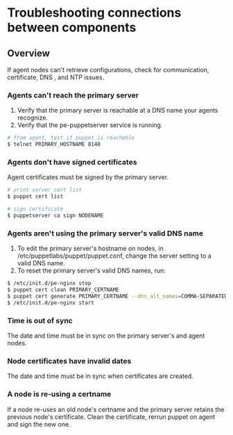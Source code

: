 # Troubleshooting connections between components

## Overview
If agent nodes can't retrieve configurations, check for communication, certificate, DNS , and NTP issues.

### Agents can't reach the primary server
1. Verify that the primary server is reachable at a DNS name your agents recognize.
1. Verify that the pe-puppetserver service is running.

```bash
# from agent, test if puppet is reacheble
$ telnet PRIMARY_HOSTNAME 8140
```

### Agents don't have signed certificates
Agent certificates must be signed by the primary server.

```bash
# print server cert list
$ puppet cert list

# sign certificate
$ puppetserver ca sign NODENAME
```

### Agents aren't using the primary server's valid DNS name
1. To edit the primary server's hostname on nodes, in /etc/puppetlabs/puppet/puppet.conf, change the server setting to a valid DNS name.
2. To reset the primary server's valid DNS names, run:
   
```bash
$ /etc/init.d/pe-nginx stop
$ puppet cert clean PRIMARY_CERTNAME
$ puppet cert generate PRIMARY_CERTNAME --dns_alt_names=COMMA-SEPARATED_LIST_OF_DNS_NAMES
$ /etc/init.d/pe-nginx start
```

### Time is out of sync
The date and time must be in sync on the primary server's and agent nodes.

### Node certificates have invalid dates
The date and time must be in sync when certificates are created.

### A node is re-using a certname
If a node re-uses an old node's certname and the primary server retains the previous node's certificate. Clean the certificate, rerrun puppet on agent and sign the new one.